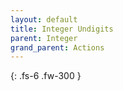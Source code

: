 ```yaml
---
layout: default
title: Integer Undigits
parent: Integer
grand_parent: Actions
---
```

{: .fs-6 .fw-300 }
